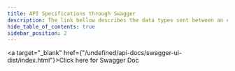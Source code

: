 ```yaml
---
title: API Specifications through Swagger
description: The link bellow describes the data types sent between an established WebSocket connection
hide_table_of_contents: true
sidebar_position: 2
---
```


<a target="_blank" href={"/undefined/api-docs/swagger-ui-dist/index.html"}>Click here for Swagger Doc</a>


<!-- [Download the YAML file](/api-docs/swagger.yaml) -->

<!-- import Redoc from 'redocusaurus';

<Redoc specUrl="/api-docs/swagger.yaml" /> -->

<!-- <iframe src="/api-docs/swagger.yaml width="100%" height="800px"></iframe> -->


<!-- import ApiDocMdx from '@theme/ApiDocMdx';

<ApiDocMdx id="using-single-yaml" /> -->